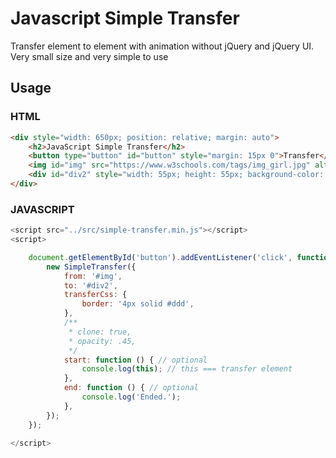 # Javascript Simple Transfer

Transfer element to element with animation without jQuery and jQuery UI. Very small size and very simple to use

## Usage
### HTML
```html
<div style="width: 650px; position: relative; margin: auto">
    <h2>JavaScript Simple Transfer</h2>
    <button type="button" id="button" style="margin: 15px 0">Transfer</button>
    <img id="img" src="https://www.w3schools.com/tags/img_girl.jpg" alt="" style="display: block" width="180"/>
    <div id="div2" style="width: 55px; height: 55px; background-color: blue; position: absolute; left: 90%; top: 50%"></div>
</div>
```

### JAVASCRIPT
```javascript
<script src="../src/simple-transfer.min.js"></script>
<script>

    document.getElementById('button').addEventListener('click', function () {
        new SimpleTransfer({
            from: '#img',
            to: '#div2',
            transferCss: {
                border: '4px solid #ddd',
            },
            /**
             * clone: true,
             * opacity: .45,
             */
            start: function () { // optional
                console.log(this); // this === transfer element
            },
            end: function () { // optional
                console.log('Ended.');
            },
        });
    });

</script>
```

